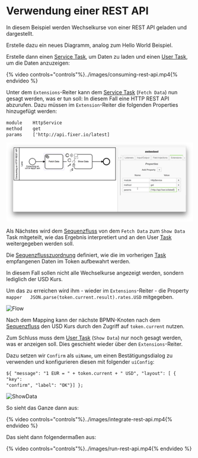 # Verwendung einer REST API

In diesem Beispiel werden Wechselkurse von einer REST API geladen und
dargestellt.

Erstelle dazu ein neues Diagramm, analog zum Hello World Beispiel.

Erstelle dann einen [Service Task](../../anhang/GLOSSARY.md#service-task), um
Daten zu laden und einen [User Task](../../anhang/GLOSSARY.md#user-task), um die
Daten anzuzeigen:

{% video controls="controls"%}../images/consuming-rest-api.mp4{% endvideo %}

Unter dem `Extensions`-Reiter kann dem [Service
Task](../../anhang/GLOSSARY.md#service-task) (`Fetch Data`) nun gesagt werden,
was er tun soll: In diesem Fall eine HTTP REST API abzurufen. Dazu müssen im
`Extension`-Reiter die folgenden Properties hinzugefügt werden:

```
module    HttpService
method    get
params    ['http://api.fixer.io/latest]
```
![FetchData](../images/fetch-data-rest-api.png)

Als Nächstes wird dem [Sequenzfluss](../../anhang/GLOSSARY.md#sequenzfluss) von
dem `Fetch Data` zum `Show Data` Task mitgeteilt, wie das Ergebnis interpretiert
und an den User [Task](../../anhang/GLOSSARY.md#task) weitergegeben werden soll.

Die [Sequenzflusszuordnung](../../anhang/GLOSSARY.md#sequenzfluss) definiert,
wie die im vorherigen [Task](../../anhang/GLOSSARY.md#task) empfangenen Daten im
Token aufbewahrt werden.

In diesem Fall sollen nicht alle Wechselkurse angezeigt werden, sondern
lediglich der USD Kurs.

Um das zu erreichen wird ihm - wieder im `Extensions`-Reiter - die Property
```mapper   JSON.parse(token.current.result).rates.USD```
mitgegeben.

![Flow](../images/flow-rest-api.png)

Nach dem Mapping kann der nächste BPMN-Knoten nach dem
[Sequenzfluss](../../anhang/GLOSSARY.md#sequenzfluss) den USD Kurs durch den Zugriff auf
`token.current` nutzen.

Zum Schluss muss dem [User Task](../../anhang/GLOSSARY.md#user-task)
(`Show Data`) nur noch gesagt werden, was er anzeigen soll. Dies geschieht
wieder über den `Extensions`-Reiter.

Dazu setzen wir `Confirm` als `uiName`, um einen Bestätigungsdialog zu
verwenden und konfigurieren diesen mit folgender `uiConfig`:

```
${ "message": "1 EUR = " + token.current + " USD", "layout": [ { "key":
"confirm", "label": "OK"}] };
```

![ShowData](../images/show-data-rest-api.png)

So sieht das Ganze dann aus:

{% video controls="controls"%}../images/integrate-rest-api.mp4{% endvideo %}

Das sieht dann folgendermaßen aus:

{% video controls="controls"%}../images/run-rest-api.mp4{% endvideo %}
